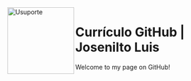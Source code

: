 <img  title="Usuporte" align="left" width="150" height="150" src="https://user-images.githubusercontent.com/16817969/63829118-f493e800-c93e-11e9-92f3-68e3ac264f49.png">

# Currículo GitHub | Josenilto Luis
Welcome to my page on GitHub!
